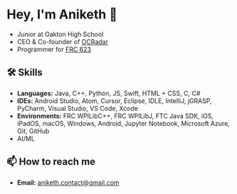 # Hey, I'm Aniketh 👋
- Junior at Oakton High School
- CEO & Co-founder of [OCRadar](https://github.com/OCRadar)
- Programmer for [FRC 623](https://github.com/CougarProgramming623)

## 🛠 Skills
- **Languages:** Java, C++, Python, JS, Swift, HTML + CSS, C, C#
- **IDEs:** Android Studio, Atom, Cursor, Eclipse, IDLE, IntelliJ, jGRASP, PyCharm, Visual Studio, VS Code, Xcode
- **Environments:** FRC WPILibC++, FRC WPILibJ, FTC Java SDK, iOS, iPadOS, macOS, Windows, Android, Jupyter Notebook, Microsoft Azure, Git, GitHub
- AI/ML

## 📫 How to reach me
- **Email:** [aniketh.contact@gmail.com](mailto:aniketh.contact@gmail.com)
